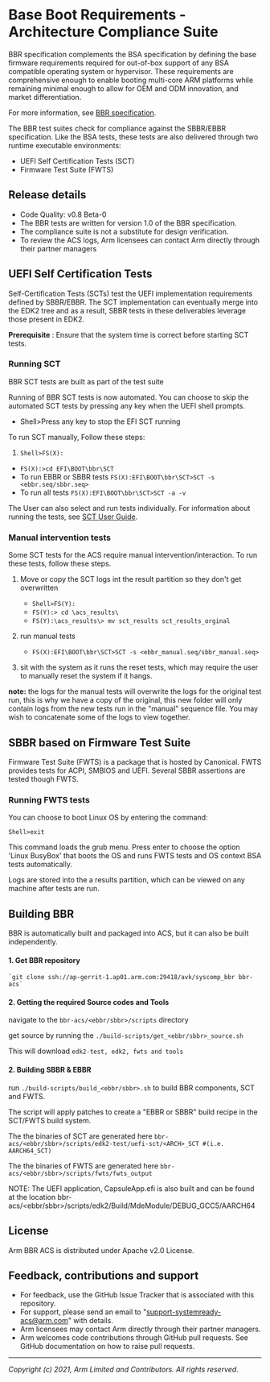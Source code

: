 # Base Boot Requirements - Architecture Compliance Suite
BBR specification complements the BSA specification by defining the base firmware requirements
required for out-of-box support of any BSA compatible operating system or hypervisor. These requirements are comprehensive enough
to enable booting multi-core ARM platforms while remaining minimal enough to allow for OEM and ODM innovation, and
market differentiation.

For more information, see [BBR specification](https://developer.arm.com/documentation/den0044/latest).

The BBR test suites check for compliance against the SBBR/EBBR specification. Like the BSA tests, these tests are also delivered through two runtime executable environments:
  - UEFI Self Certification Tests (SCT)
  - Firmware Test Suite (FWTS)

## Release details
- Code Quality: v0.8 Beta-0
- The BBR tests are written for version 1.0 of the BBR specification.
- The compliance suite is not a substitute for design verification.
- To review the ACS logs, Arm licensees can contact Arm directly through their partner managers

## UEFI Self Certification Tests
Self-Certification Tests (SCTs) test the UEFI implementation requirements defined by SBBR/EBBR. The SCT implementation can eventually merge into the EDK2 tree and as a result, SBBR tests in these deliverables leverage those present in EDK2.

**Prerequisite** : Ensure that the system time is correct before starting SCT tests.

### Running SCT
BBR SCT tests are built as part of the test suite <br />

Running of BBR SCT tests is now automated. You can choose to skip the automated SCT tests by pressing any key when the UEFI shell prompts.

- Shell>Press any key to stop the EFI SCT running

To run SCT manually, Follow these steps:


1. `Shell>FS(X):`
- `FS(X):>cd EFI\BOOT\bbr\SCT`
- To run EBBR or SBBR tests
 `FS(X):EFI\BOOT\bbr\SCT>SCT -s <ebbr.seq/sbbr.seq>`
 - To run all tests
 `FS(X):EFI\BOOT\bbr\SCT>SCT -a -v`
 

The User can also select and run tests individually. For information about running the tests, see [SCT User Guide](http://www.uefi.org/testtools).

### Manual intervention tests
Some SCT tests for the ACS require manual intervention/interaction. 
To run these tests, follow these steps.

1. Move or copy the SCT logs int the result partition so they don't get overwritten 

	- `Shell>FS(Y):`
	- `FS(Y):> cd \acs_results\`
	- `FS(Y):\acs_results\> mv sct_results sct_results_orginal`



2. run manual tests

	- `FS(X):EFI\BOOT\bbr\SCT>SCT -s <ebbr_manual.seq/sbbr_manual.seq>`
 
3. sit with the system as it runs the reset tests, which may require the user to manually reset the system if it hangs.

**note:** the logs for the manual tests will overwrite the logs for the original test run, this is why we have a copy of the original, this new folder will only contain logs from the new tests run in the "manual" sequence file. You may wish to concatenate some of the logs to view together. 



## SBBR based on Firmware Test Suite
Firmware Test Suite (FWTS) is a package that is hosted by Canonical. FWTS provides tests for ACPI, SMBIOS and UEFI.
Several SBBR assertions are tested though FWTS.

### Running FWTS tests

You can choose to boot Linux OS by entering the command:

`Shell>exit`

This command loads the grub menu. Press enter to choose the option 'Linux BusyBox' that boots the OS and runs FWTS tests and OS context BSA tests automatically. <br />

Logs are stored into the a results partition, which can be viewed on any machine after tests are run. 


## Building BBR
BBR is automatically built and packaged into ACS, but it can also be built independently. 

#### 1.  Get BBR repository 
    `git clone ssh://ap-gerrit-1.ap01.arm.com:29418/avk/syscomp_bbr bbr-acs`

#### 2. Getting the required Source codes and Tools 
navigate to the `bbr-acs/<ebbr/sbbr>/scripts` directory

get source by running the 
`./build-scripts/get_<ebbr/sbbr>_source.sh`  

This will download `edk2-test, edk2, fwts and tools` 

#### 2. Building SBBR & EBBR
 run 
`./build-scripts/build_<ebbr/sbbr>.sh` 
to build BBR components, SCT and FWTS. 

The script will apply  patches to create a "EBBR or SBBR" build recipe in the SCT/FWTS build system. 

The the binaries of SCT are generated here 
    `bbr-acs/<ebbr/sbbr>/scripts/edk2-test/uefi-sct/<ARCH>_SCT #(i.e. AARCH64_SCT)`

The the binaries of FWTS are generated here 
    `bbr-acs/<ebbr/sbbr>/scripts/fwts/fwts_output`

NOTE: The UEFI application, CapsuleApp.efi is also built and can be found at the location bbr-acs/<ebbr/sbbr>/scripts/edk2/Build/MdeModule/DEBUG_GCC5/AARCH64 <br />

## License
 
Arm BBR ACS is distributed under Apache v2.0 License.


## Feedback, contributions and support

 - For feedback, use the GitHub Issue Tracker that is associated with this repository.
 - For support, please send an email to "support-systemready-acs@arm.com" with details.
 - Arm licensees may contact Arm directly through their partner managers.
 - Arm welcomes code contributions through GitHub pull requests. See GitHub documentation on how to raise pull requests.

--------------

*Copyright (c) 2021, Arm Limited and Contributors. All rights reserved.*
